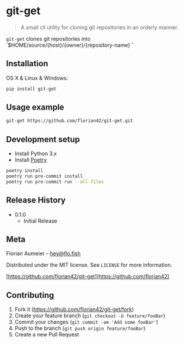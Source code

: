 # git-get
> A small cli utility for cloning git repositories in an orderly manner.

`git-get` clones git repositories into `$HOME/source/{host}/{owner}/{repository-name}``

## Installation

OS X & Linux & Windows:

```sh
pip install git-get
```

## Usage example

```sh
git-get https://github.com/florian42/git-get.git
```

## Development setup

- Install Python 3.x
- Install [Poetry](https://python-poetry.org/docs/)

```sh
poetry install
poetry run pre-commit install
poetry run pre-commit run --all-files
```

## Release History

* 0.1.0
    * Initial Release

## Meta

Florian Aumeier – hey@flo.fish

Distributed under the MIT license. See ``LICENSE`` for more information.

[https://github.com/florian42/git-get](https://github.com/florian42)

## Contributing

1. Fork it (<https://github.com/florian42/git-get/fork>)
2. Create your feature branch (`git checkout -b feature/fooBar`)
3. Commit your changes (`git commit -am 'Add some fooBar'`)
4. Push to the branch (`git push origin feature/fooBar`)
5. Create a new Pull Request
